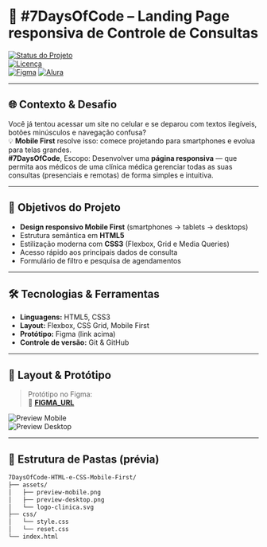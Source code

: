 <!-- ============================= -->
<!--   README para 7DaysOfCode –   -->
<!--  HTML & CSS (Mobile First)    -->
<!-- ============================= -->

# 🚀 #7DaysOfCode – Landing Page responsiva de Controle de Consultas

[![Status do Projeto](https://img.shields.io/badge/status-em%20desenvolvimento-yellow)](https://github.com/k3L0w/7DaysOfCode-HTML-e-CSS-Mobile-First)  
[![Licença](https://img.shields.io/badge/licença-MIT-blue)](./LICENSE)  
[![Figma](https://img.shields.io/badge/design-Figma-red)](FIGMA_URL)
[![Alura](https://img.shields.io/badge/Alura-blue)](FIGMA_URL)

---

## 🌐 Contexto & Desafio

Você já tentou acessar um site no celular e se deparou com textos ilegíveis, botões minúsculos e navegação confusa?  
💡 **Mobile First** resolve isso: comece projetando para smartphones e evolua para telas grandes.  
**#7DaysOfCode**, Escopo: Desenvolver uma **página responsiva** — que permita aos médicos de uma clínica médica gerenciar todas as suas consultas (presenciais e remotas) de forma simples e intuitiva.

---

## 🎯 Objetivos do Projeto

- **Design responsivo Mobile First** (smartphones → tablets → desktops)  
- Estrutura semântica em **HTML5**  
- Estilização moderna com **CSS3** (Flexbox, Grid e Media Queries)  
- Acesso rápido aos principais dados de consulta  
- Formulário de filtro e pesquisa de agendamentos  

---

## 🛠️ Tecnologias & Ferramentas

- **Linguagens:** HTML5, CSS3  
- **Layout:** Flexbox, CSS Grid, Mobile First  
- **Protótipo:** Figma (link acima)  
- **Controle de versão:** Git & GitHub  

---

## 🎨 Layout & Protótipo

> Protótipo no Figma:  
> 🔗 **[FIGMA_URL](https://empresas.alura.com.br/e3t/Ctc/I8+113/d2z6gD04/VX5Y6D3qHJg2N6Yj_vsxKrJvW2dmkKk5vzhXjN74Pqvb3lYMRW8wLKSR6lZ3mTW2M_Zz98nj7tPW2C8Gr22YS7pnW99P3Ns45nWrHW2ShYb13N2YtBW19CrKD89Vv1xW5Kmml_7MKWVhW2Hhl_X9cdNpwW4y-RB18M5mKsW4VZMSb2j7qF9W44wN1J1bvrDkW8rcY0H7mgvJBW8cb4sx4JFLLZW1prpPC1sz-dYW8wcVJx6DYkN_N26-PtmcqyrjW3jfsj26wmHpsW3wc4f48pBhN4W8BM0c985RcqkW3yQnVx3knQGNW3V-BWq5bfBZTW8nj5py3CRzm4W1GdWr_8VNPgsW77Qsh64JtKjcN1fGj-dDn_YZN4S-DWdw5Mg3W8w7LWK4FK2_8W3G5BmW5DcnLNMKzRZkVyxq8f7PDrN604)**  

![Preview Mobile](./assets/preview-mobile.png)  
![Preview Desktop](./assets/preview-desktop.png)

---

## 📂 Estrutura de Pastas (prévia)

```bash
7DaysOfCode-HTML-e-CSS-Mobile-First/
├── assets/
│   ├── preview-mobile.png
│   ├── preview-desktop.png
│   └── logo-clinica.svg
├── css/
│   └── style.css
│   └── reset.css
└── index.html
